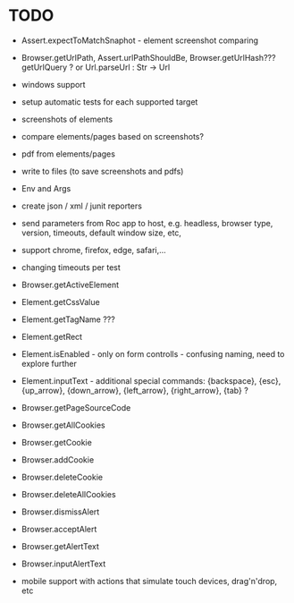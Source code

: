 # TODO

- Assert.expectToMatchSnaphot - element screenshot comparing

- Browser.getUrlPath, Assert.urlPathShouldBe, Browser.getUrlHash??? getUrlQuery
  ? or Url.parseUrl : Str -> Url

- windows support
- setup automatic tests for each supported target
- screenshots of elements
- compare elements/pages based on screenshots?
- pdf from elements/pages
- write to files (to save screenshots and pdfs)
- Env and Args
- create json / xml / junit reporters
- send parameters from Roc app to host, e.g. headless, browser type, version,
  timeouts, default window size, etc,
- support chrome, firefox, edge, safari,...
- changing timeouts per test
- Browser.getActiveElement
- Element.getCssValue
- Element.getTagName ???
- Element.getRect
- Element.isEnabled - only on form controlls - confusing naming, need to explore
  further
- Element.inputText - additional special commands: {backspace}, {esc},
  {up_arrow}, {down_arrow}, {left_arrow}, {right_arrow}, {tab} ?
- Browser.getPageSourceCode
- Browser.getAllCookies
- Browser.getCookie
- Browser.addCookie
- Browser.deleteCookie
- Browser.deleteAllCookies
- Browser.dismissAlert
- Browser.acceptAlert
- Browser.getAlertText
- Browser.inputAlertText

- mobile support with actions that simulate touch devices, drag'n'drop, etc
